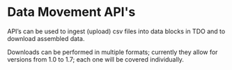 # Data Movement API's

API’s can be used to ingest (upload) csv files into data blocks in TDO and to download assembled data.

&#x20;

Downloads can be performed in multiple formats; currently they allow for versions from 1.0 to 1.7; each one will be covered individually.
